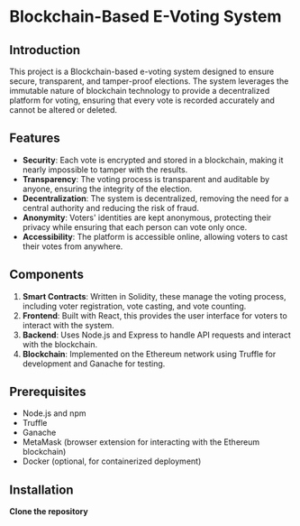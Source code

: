 # Blockchain-Based E-Voting System

## Introduction
This project is a Blockchain-based e-voting system designed to ensure secure, transparent, and tamper-proof elections. The system leverages the immutable nature of blockchain technology to provide a decentralized platform for voting, ensuring that every vote is recorded accurately and cannot be altered or deleted.

## Features
- **Security**: Each vote is encrypted and stored in a blockchain, making it nearly impossible to tamper with the results.
- **Transparency**: The voting process is transparent and auditable by anyone, ensuring the integrity of the election.
- **Decentralization**: The system is decentralized, removing the need for a central authority and reducing the risk of fraud.
- **Anonymity**: Voters' identities are kept anonymous, protecting their privacy while ensuring that each person can vote only once.
- **Accessibility**: The platform is accessible online, allowing voters to cast their votes from anywhere.

## Components
1. **Smart Contracts**: Written in Solidity, these manage the voting process, including voter registration, vote casting, and vote counting.
2. **Frontend**: Built with React, this provides the user interface for voters to interact with the system.
3. **Backend**: Uses Node.js and Express to handle API requests and interact with the blockchain.
4. **Blockchain**: Implemented on the Ethereum network using Truffle for development and Ganache for testing.

## Prerequisites
- Node.js and npm
- Truffle
- Ganache
- MetaMask (browser extension for interacting with the Ethereum blockchain)
- Docker (optional, for containerized deployment)

## Installation

 **Clone the repository**
   
   
